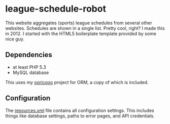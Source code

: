 # league-schedule-robot

This website aggregates (sports) league schedules from several other websites. Schedules are shown in a single list. Pretty cool, right? I made this in 2012. I started with the HTML5 boilerplate template provided by some nice guy.

## Dependencies

- at least PHP 5.3
- MySQL database

This uses my [ooricooo](https://github.com/cberes/ooricoo) project for ORM, a copy of which is included.

## Configuration

The [resources.xml](resources.xml) file contains all configuration settings. This includes things like database settings, paths to error pages, and API credentials.
